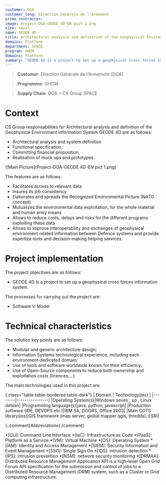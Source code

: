 ```yaml
---
customer: DGA
customer_long: Direction Générale de l'Armement
prime_contractor: 
image: Project-DGA-GEODE 4D-EN pict 1.png
size: small
name: GEODE 4D
title: Architectural analysis and definition of the Geophysical Environment Information System GEODE 4D
domains: Platform
department: SPACE
program: GHOM
domains: Platform
summary: "GEODE 4D is a project to set up a geophysical cross forces information system."
---
```


> __Customer__\: Direction Générale de l'Armement (DGA)

> __Programme__\: GHOM

> __Supply Chain__\: DGA >  CS Group SPACE


# Context


CS Group responsabilities for Architectural analysis and definition of the Geophysical Environment Information System GEODE 4D are as follows:
* Architectural analysis and system definition
* Functional specification, 
* Committing financial proposition, 
* Realisation of mock ups and prototypes.

![Main Picture](Project-DGA-GEODE 4D-EN pict 1.png)

The features are as follows:
* Facilitates access to relevant data
* Insures its job consistency
* Elaborates and spreads the Recognized Environmental Picture (NATO concept)
* Mutualizes the environmental data exploitation, for the whole material and human army means
* Allows to reduce costs, delays and risks for the different programs exploiting these data
* Allows to improve interoperability and exchanges of geophysical environment related information between Defence systems and provide expertize tools and decision-making helping services.

# Project implementation

The project objectives are as follows:
* GEODE 4D is a project to set up a geophysical cross forces information system.

The processes for carrying out the project are:
* Software V-Model

# Technical characteristics

The solution key points are as follows:
* Modular and generic architecture design;
* Information Systems technological experience, including each environment-dedicated domain;
* Use of tools and software worldwide known for their efficiency;
* Use of Open-Source components to reduce both ownership and exploitation costs (licences,…).



The main technologies used in this project are:

{:class="table table-bordered table-dark"}
| Domain | Technology(ies) |
|--------|----------------|
|Operating System(s)|Windows seven , xp , Linux debian|
|Programming language(s)|java, python, javascript|
|Production software (IDE, DEVOPS etc.)|IBM SA, DOORS, Office 2003|
|Main COTS library(ies)|GIS framework (map server, global mapper qgis, thredds), ESRI|



{::comment}Abbreviations{:/comment}

*[CLI]: Command Line Interface
*[IaC]: Infrastructure as Code
*[PaaS]: Platform as a Service
*[VM]: Virtual Machine
*[OS]: Operating System
*[IAM]: Identity and Access Management
*[SIEM]: Security Information and Event Management
*[SSO]: Single Sign On
*[IDS]: intrusion detection
*[IPS]: intrusion prevention
*[NSM]: network security monitoring
*[DRMAA]: Distributed Resource Management Application API is a high-level Open Grid Forum API specification for the submission and control of jobs to a Distributed Resource Management (DRM) system, such as a Cluster or Grid computing infrastructure.
